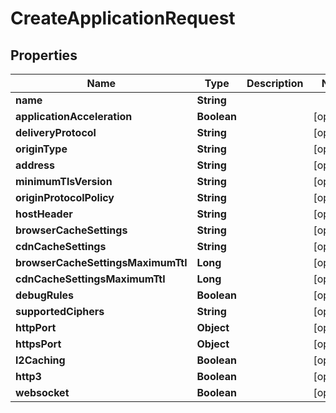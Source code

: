 

# CreateApplicationRequest


## Properties

| Name | Type | Description | Notes |
|------------ | ------------- | ------------- | -------------|
|**name** | **String** |  |  |
|**applicationAcceleration** | **Boolean** |  |  [optional] |
|**deliveryProtocol** | **String** |  |  [optional] |
|**originType** | **String** |  |  [optional] |
|**address** | **String** |  |  [optional] |
|**minimumTlsVersion** | **String** |  |  [optional] |
|**originProtocolPolicy** | **String** |  |  [optional] |
|**hostHeader** | **String** |  |  [optional] |
|**browserCacheSettings** | **String** |  |  [optional] |
|**cdnCacheSettings** | **String** |  |  [optional] |
|**browserCacheSettingsMaximumTtl** | **Long** |  |  [optional] |
|**cdnCacheSettingsMaximumTtl** | **Long** |  |  [optional] |
|**debugRules** | **Boolean** |  |  [optional] |
|**supportedCiphers** | **String** |  |  [optional] |
|**httpPort** | **Object** |  |  [optional] |
|**httpsPort** | **Object** |  |  [optional] |
|**l2Caching** | **Boolean** |  |  [optional] |
|**http3** | **Boolean** |  |  [optional] |
|**websocket** | **Boolean** |  |  [optional] |



